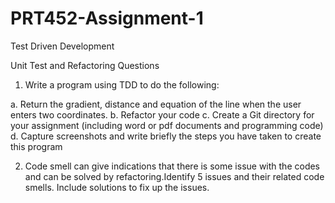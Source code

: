 # PRT452-Assignment-1
Test Driven Development

Unit Test and Refactoring Questions

1. Write a program using TDD to do the following:

  a. Return the gradient, distance and equation of the line when the user enters two
     coordinates.
  b. Refactor your code
  c. Create a Git directory for your assignment (including word or pdf documents and
     programming code)
  d. Capture screenshots and write briefly the steps you have taken to create this
     program
     
2. Code smell can give indications that there is some issue with the codes and can be solved by refactoring.Identify 5 
   issues  and their related code smells. Include solutions to fix up the issues.

